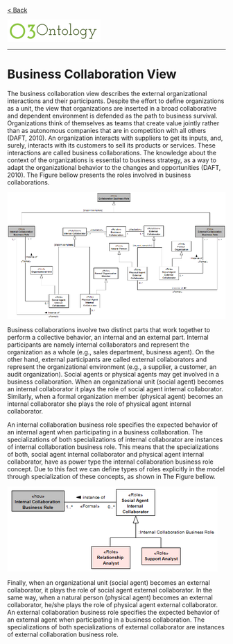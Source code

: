 [< Back](../README.md)

![](../logo/logo.png)

---

# Business Collaboration View

The business collaboration view describes the external organizational interactions and their participants. Despite the effort to define organizations as a unit, the view that organizations are inserted in a broad collaborative and dependent environment is defended as the path to business survival. Organizations think of themselves as teams that create value jointly rather than as autonomous companies that are in competition with all others (DAFT, 2010). An organization interacts with suppliers to get its inputs, and, surely, interacts with its customers to sell its products or services. These interactions are called business collaborations. The knowledge about the context of the organizations is essential to business strategy, as a way to adapt the organizational behavior to the changes and opportunities (DAFT, 2010). The Figure bellow presents the roles involved in business collaborations.

![](images/figure57_business_collaboration.png)

Business collaborations involve two distinct parts that work together to perform a collective behavior, an internal and an external part. Internal participants are namely internal collaborators and represent the organization as a whole (e.g., sales department, business agent). On the other hand, external participants are called external collaborators and represent the organizational environment (e.g., a supplier, a customer, an audit organization). Social agents or physical agents may get involved in a business collaboration. When an organizational unit (social agent) becomes an internal collaborator it plays the role of social agent internal collaborator. Similarly, when a formal organization member (physical agent) becomes an internal collaborator she plays the role of physical agent internal collaborator. 

An internal collaboration business role specifies the expected behavior of an internal agent when participating in a business collaboration. The specializations of both specializations of internal collaborator are instances of internal collaboration business role. This means that the specializations of both, social agent internal collaborator and physical agent internal collaborator, have as power type the internal collaboration business role concept. Due to this fact we can define types of roles explicitly in the model through specialization of these concepts, as shown in The Figure bellow.

![](images/figure58_example_instantiation_internal_collaboration.png)

Finally, when an organizational unit (social agent) becomes an external collaborator, it plays the role of social agent external collaborator. In the same way, when a natural person (physical agent) becomes an external collaborator, he/she plays the role of physical agent external collaborator. An external collaboration business role specifies the expected behavior of an external agent when participating in a business collaboration. The specializations of both specializations of external collaborator are instances of external collaboration business role. 